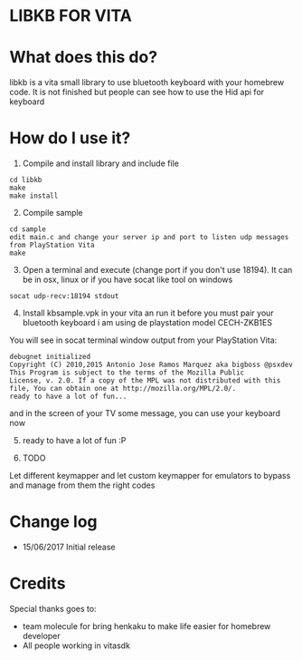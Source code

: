 LIBKB FOR VITA
=================
 
 What does this do?
===================
 
  libkb is a vita small library to use bluetooth keyboard with your homebrew code. It is not finished but people can see how to use the Hid api for keyboard
  
  How do I use it?
==================

 1) Compile and install library and include file

  
  ```
  cd libkb
  make
  make install
  ```
 
  
 2) Compile sample
  
  
  ```
  cd sample
  edit main.c and change your server ip and port to listen udp messages from PlayStation Vita
  make
  ```

 3) Open a terminal and execute (change port if you don't use 18194). It can be in osx, linux or if you have socat like tool on windows
   
  ```
  socat udp-recv:18194 stdout 
  ```
  
 4) Install kbsample.vpk in your vita an run it before you must pair your bluetooth keyboard i am using de playstation model CECH-ZKB1ES
 
 You will see in socat terminal window output from your PlayStation Vita:
 
 ```
 debugnet initialized
 Copyright (C) 2010,2015 Antonio Jose Ramos Marquez aka bigboss @psxdev
 This Program is subject to the terms of the Mozilla Public
 License, v. 2.0. If a copy of the MPL was not distributed with this
 file, You can obtain one at http://mozilla.org/MPL/2.0/.
 ready to have a lot of fun...
 ```
 and in the screen of your TV some message, you can use your keyboard now
 
 5) ready to have a lot of fun :P 
 
 6) TODO
 
 Let different keymapper and let custom keymapper for emulators to bypass and manage from them the right codes
 

  Change log
===========================
 - 15/06/2017 Initial release
 

  Credits
===========================
  
  Special thanks goes to:
  
  - team molecule for bring henkaku to make life easier for homebrew developer 
  - All people working in vitasdk
  
